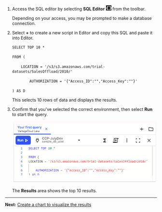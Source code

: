 1.  Access the SQL editor by selecting **SQL Editor** ![""](Images/swv1689722766775.png) from the toolbar.

    Depending on your access, you may be prompted to make a database connection.


1.  Select **+** to create a new script in Editor and copy this SQL and paste it into Editor.

    ```
    SELECT TOP 10 * 
    
    FROM ( 
    
        LOCATION = '/s3/s3.amazonaws.com/trial-datasets/SalesOffload/2010/' 
    
            AUTHORIZATION = '{"Access_ID":"","Access_Key":""}' 
    
    ) AS D 
    ```

    This selects 10 rows of data and displays the results.


1.  Confirm that you've selected the correct environment, then select **Run** to start the query.

    ![""](Images/tfo1721093532604.png)

    The **Results** area shows the top 10 results.


---

**Next:** [Create a chart to visualize the results](ydj1721092986132.md)

